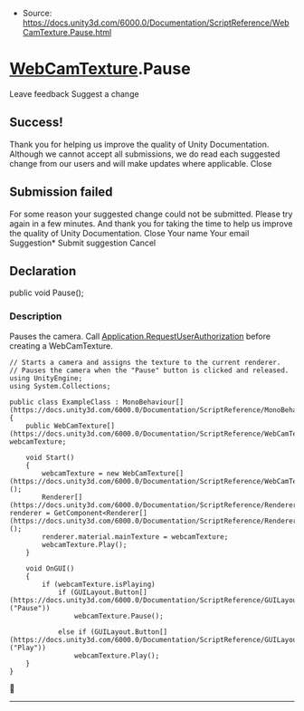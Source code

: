 * Source: https://docs.unity3d.com/6000.0/Documentation/ScriptReference/WebCamTexture.Pause.html

#  [WebCamTexture](https://docs.unity3d.com/6000.0/Documentation/ScriptReference/WebCamTexture.html).Pause
Leave feedback
Suggest a change
## Success!
Thank you for helping us improve the quality of Unity Documentation. Although we cannot accept all submissions, we do read each suggested change from our users and will make updates where applicable.
Close
## Submission failed
For some reason your suggested change could not be submitted. Please <a>try again</a> in a few minutes. And thank you for taking the time to help us improve the quality of Unity Documentation.
Close
Your name Your email Suggestion* Submit suggestion
Cancel
## Declaration
public void Pause(); 
### Description
Pauses the camera.
Call [Application.RequestUserAuthorization](https://docs.unity3d.com/6000.0/Documentation/ScriptReference/Application.RequestUserAuthorization.html) before creating a WebCamTexture.
```
// Starts a camera and assigns the texture to the current renderer.
// Pauses the camera when the "Pause" button is clicked and released.
using UnityEngine;
using System.Collections;  
  
public class ExampleClass : MonoBehaviour[](https://docs.unity3d.com/6000.0/Documentation/ScriptReference/MonoBehaviour.html)
{
    public WebCamTexture[](https://docs.unity3d.com/6000.0/Documentation/ScriptReference/WebCamTexture.html) webcamTexture;  
  
    void Start()
    {
        webcamTexture = new WebCamTexture[](https://docs.unity3d.com/6000.0/Documentation/ScriptReference/WebCamTexture.html)();
        Renderer[](https://docs.unity3d.com/6000.0/Documentation/ScriptReference/Renderer.html) renderer = GetComponent<Renderer[](https://docs.unity3d.com/6000.0/Documentation/ScriptReference/Renderer.html)>();
        renderer.material.mainTexture = webcamTexture;
        webcamTexture.Play();
    }  
  
    void OnGUI()
    {
        if (webcamTexture.isPlaying)
            if (GUILayout.Button[](https://docs.unity3d.com/6000.0/Documentation/ScriptReference/GUILayout.Button.html)("Pause"))
                webcamTexture.Pause();  
  
            else if (GUILayout.Button[](https://docs.unity3d.com/6000.0/Documentation/ScriptReference/GUILayout.Button.html)("Play"))
                webcamTexture.Play();
    }
}

```

* * *
